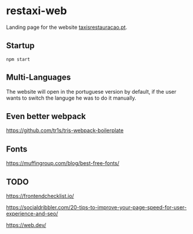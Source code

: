 
# restaxi-web

Landing page for the website [taxisrestauracao.pt](https://taxisrestauracao.pt).

## Startup

```
npm start
```

## Multi-Languages

The website will open in the portuguese version by default, if the user wants to switch the languge he was to do it manually.


## Even better webpack

https://github.com/tr1s/tris-webpack-boilerplate


## Fonts

https://muffingroup.com/blog/best-free-fonts/


## TODO

https://frontendchecklist.io/

https://socialdribbler.com/20-tips-to-improve-your-page-speed-for-user-experience-and-seo/

https://web.dev/